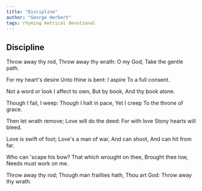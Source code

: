 ```yaml
---
title: "Discipline"
author: "George Herbert"
tags: rhyming metrical devotional
---
```


Discipline
----------

Throw away thy rod,
Throw away thy wrath:
                  O my God,
Take the gentle path.

For my heart's desire
Unto thine is bent:
                  I aspire
To a full consent.

Not a word or look
I affect to own,
                  But by book,
And thy book alone.

Though I fail, I weep:
Though I halt in pace,
                  Yet I creep
To the throne of grace.

Then let wrath remove;
Love will do the deed:
                  For with love
Stony hearts will bleed.

Love is swift of foot;
Love's a man of war,
                  And can shoot,
And can hit from far.

Who can 'scape his bow?
That which wrought on thee,
                  Brought thee low,
Needs must work on me.

Throw away thy rod;
Though man frailties hath,
         Thou art God:
Throw away thy wrath.

